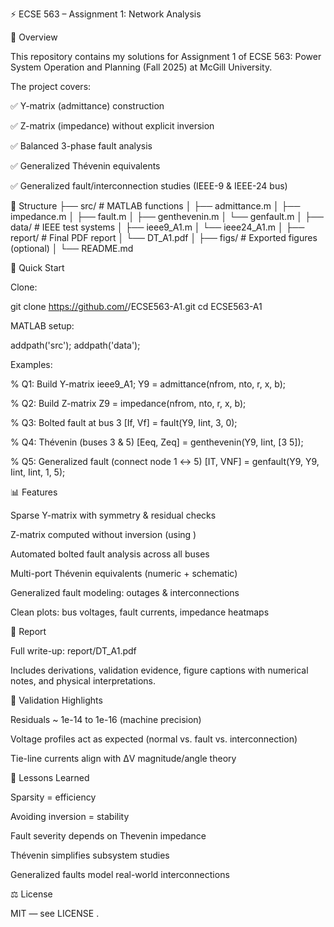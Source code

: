 ⚡ ECSE 563 – Assignment 1: Network Analysis






📌 Overview

This repository contains my solutions for Assignment 1 of ECSE 563: Power System Operation and Planning (Fall 2025) at McGill University.

The project covers:

✅ Y-matrix (admittance) construction

✅ Z-matrix (impedance) without explicit inversion

✅ Balanced 3-phase fault analysis

✅ Generalized Thévenin equivalents

✅ Generalized fault/interconnection studies (IEEE-9 & IEEE-24 bus)

📂 Structure
├── src/                # MATLAB functions
│   ├── admittance.m
│   ├── impedance.m
│   ├── fault.m
│   ├── genthevenin.m
│   └── genfault.m
│
├── data/               # IEEE test systems
│   ├── ieee9_A1.m
│   └── ieee24_A1.m
│
├── report/             # Final PDF report
│   └── DT_A1.pdf
│
├── figs/               # Exported figures (optional)
│
└── README.md

🚀 Quick Start

Clone:

git clone https://github.com/<your-username>/ECSE563-A1.git
cd ECSE563-A1


MATLAB setup:

addpath('src');
addpath('data');


Examples:

% Q1: Build Y-matrix
ieee9_A1; Y9 = admittance(nfrom, nto, r, x, b);

% Q2: Build Z-matrix
Z9 = impedance(nfrom, nto, r, x, b);

% Q3: Bolted fault at bus 3
[If, Vf] = fault(Y9, Iint, 3, 0);

% Q4: Thévenin (buses 3 & 5)
[Eeq, Zeq] = genthevenin(Y9, Iint, [3 5]);

% Q5: Generalized fault (connect node 1 ↔ 5)
[IT, VNF] = genfault(Y9, Y9, Iint, Iint, 1, 5);

📊 Features

Sparse Y-matrix with symmetry & residual checks

Z-matrix computed without inversion (using \)

Automated bolted fault analysis across all buses

Multi-port Thévenin equivalents (numeric + schematic)

Generalized fault modeling: outages & interconnections

Clean plots: bus voltages, fault currents, impedance heatmaps

📖 Report

Full write-up: report/DT_A1.pdf

Includes derivations, validation evidence, figure captions with numerical notes, and physical interpretations.

🧪 Validation Highlights

Residuals ~ 1e-14 to 1e-16 (machine precision)

Voltage profiles act as expected (normal vs. fault vs. interconnection)

Tie-line currents align with ΔV magnitude/angle theory

📌 Lessons Learned

Sparsity = efficiency

Avoiding inversion = stability

Fault severity depends on Thevenin impedance

Thévenin simplifies subsystem studies

Generalized faults model real-world interconnections

⚖️ License

MIT — see LICENSE
.
